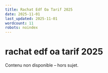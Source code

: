 ```yaml
---
title: Rachat Edf Oa Tarif 2025
date: 2025-11-01
last_updated: 2025-11-01
wordcount: 11
robots: noindex
---
```


# rachat edf oa tarif 2025

Contenu non disponible – hors sujet.